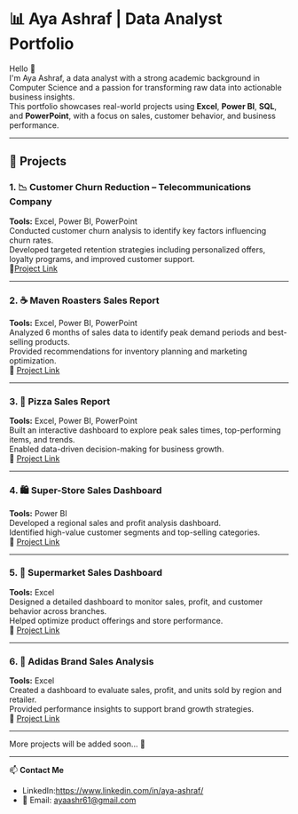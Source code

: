 # 📊 Aya Ashraf | Data Analyst Portfolio

Hello 👋  
I'm Aya Ashraf, a data analyst with a strong academic background in Computer Science and a passion for transforming raw data into actionable business insights.  
This portfolio showcases real-world projects using **Excel**, **Power BI**, **SQL**, and **PowerPoint**, with a focus on sales, customer behavior, and business performance.

---

## 💼 Projects

### 1. 📉 Customer Churn Reduction – Telecommunications Company  
**Tools:** Excel, Power BI, PowerPoint  
Conducted customer churn analysis to identify key factors influencing churn rates.  
Developed targeted retention strategies including personalized offers, loyalty programs, and improved customer support.  
🔗[Project Link](https://github.com/AYA-Ashraf-AbdelRahim/telecom-churn-analysis)

---

### 2. ☕ Maven Roasters Sales Report  
**Tools:** Excel, Power BI, PowerPoint  
Analyzed 6 months of sales data to identify peak demand periods and best-selling products.  
Provided recommendations for inventory planning and marketing optimization.  
🔗 [Project Link](https://github.com/AYA-Ashraf-AbdelRahim/maven-roasters-sales)

---

### 3. 🍕 Pizza Sales Report  
**Tools:** Excel, Power BI, PowerPoint  
Built an interactive dashboard to explore peak sales times, top-performing items, and trends.  
Enabled data-driven decision-making for business growth.  
🔗 [Project Link](https://github.com/AYA-Ashraf-AbdelRahim/pizza-sales-report)

---

### 4. 🛍️ Super-Store Sales Dashboard  
**Tools:** Power BI  
Developed a regional sales and profit analysis dashboard.  
Identified high-value customer segments and top-selling categories.  
🔗 [Project Link](https://github.com/ayaashraf/superstore-dashboard)

---

### 5. 🛒 Supermarket Sales Dashboard  
**Tools:** Excel  
Designed a detailed dashboard to monitor sales, profit, and customer behavior across branches.  
Helped optimize product offerings and store performance.  
🔗 [Project Link](https://github.com/ayaashraf/supermarket-dashboard)

---

### 6. 👟 Adidas Brand Sales Analysis  
**Tools:** Excel  
Created a dashboard to evaluate sales, profit, and units sold by region and retailer.  
Provided performance insights to support brand growth strategies.  
🔗 [Project Link](https://github.com/ayaashraf/adidas-sales)

---

More projects will be added soon... 🚀

---

📫 **Contact Me**  
- LinkedIn:https://www.linkedin.com/in/aya-ashraf/  
- 📧 Email: ayaashr61@gmail.com
